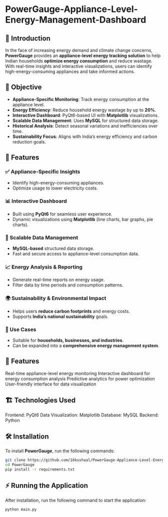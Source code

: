 # PowerGauge-Appliance-Level-Energy-Management-Dashboard

## 📌 Introduction  
In the face of increasing energy demand and climate change concerns, **PowerGauge** provides an **appliance-level energy tracking solution** to help Indian households **optimize energy consumption** and reduce wastage. With real-time insights and interactive visualizations, users can identify high-energy-consuming appliances and take informed actions.

## 🎯 Objective  
- **Appliance-Specific Monitoring**: Track energy consumption at the appliance level.  
- **Energy Efficiency**: Reduce household energy wastage by up to **20%**.  
- **Interactive Dashboard**: PyQt6-based UI with **Matplotlib** visualizations.  
- **Scalable Data Management**: Uses **MySQL** for structured data storage.  
- **Historical Analysis**: Detect seasonal variations and inefficiencies over time.  
- **Sustainability Focus**: Aligns with India’s energy efficiency and carbon reduction goals.  

## 🚀 Features  
### ✅ Appliance-Specific Insights  
- Identify high-energy-consuming appliances.  
- Optimize usage to lower electricity costs.  

### 📊 Interactive Dashboard  
- Built using **PyQt6** for seamless user experience.  
- Dynamic visualizations using **Matplotlib** (line charts, bar graphs, pie charts).  

### 💾 Scalable Data Management  
- **MySQL-based** structured data storage.  
- Fast and secure access to appliance-level consumption data.  

### 📈 Energy Analysis & Reporting  
- Generate real-time reports on energy usage.  
- Filter data by time periods and consumption patterns.  

### 🌍 Sustainability & Environmental Impact  
- Helps users **reduce carbon footprints** and energy costs.  
- Supports **India’s national sustainability** goals.  

### 🏢 Use Cases  
- Suitable for **households, businesses, and industries**.  
- Can be expanded into a **comprehensive energy management system**.  

## 📌 Features
Real-time appliance-level energy monitoring
Interactive dashboard for energy consumption analysis
Predictive analytics for power optimization
User-friendly interface for data visualization

## 🏗 Technologies Used
Frontend: PyQt6
Data Visualization: Matplotlib
Database: MySQL
Backend: Python

## 🛠 Installation  
To install **PowerGauge**, run the following commands:  
```bash
git clone https://github.com/16kushaal/PowerGauge-Appliance-Level-Energy-Management-Dashboard
cd PowerGauge
pip install -r requirements.txt
```

## ⚡ Running the Application
After installation, run the following command to start the application:
```bash
python main.py
```


